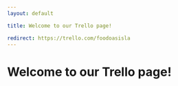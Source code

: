 ```yaml
---
layout: default

title: Welcome to our Trello page!

redirect: https://trello.com/foodoasisla
---
```


# Welcome to our Trello page!
